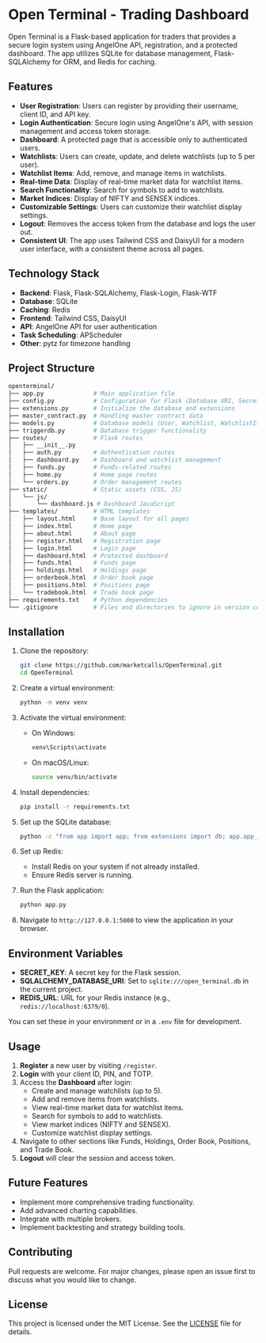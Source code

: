 # Open Terminal - Trading Dashboard

Open Terminal is a Flask-based application for traders that provides a secure login system using AngelOne API, registration, and a protected dashboard. The app utilizes SQLite for database management, Flask-SQLAlchemy for ORM, and Redis for caching.

## Features

- **User Registration**: Users can register by providing their username, client ID, and API key.
- **Login Authentication**: Secure login using AngelOne's API, with session management and access token storage.
- **Dashboard**: A protected page that is accessible only to authenticated users.
- **Watchlists**: Users can create, update, and delete watchlists (up to 5 per user).
- **Watchlist Items**: Add, remove, and manage items in watchlists.
- **Real-time Data**: Display of real-time market data for watchlist items.
- **Search Functionality**: Search for symbols to add to watchlists.
- **Market Indices**: Display of NIFTY and SENSEX indices.
- **Customizable Settings**: Users can customize their watchlist display settings.
- **Logout**: Removes the access token from the database and logs the user out.
- **Consistent UI**: The app uses Tailwind CSS and DaisyUI for a modern user interface, with a consistent theme across all pages.

## Technology Stack

- **Backend**: Flask, Flask-SQLAlchemy, Flask-Login, Flask-WTF
- **Database**: SQLite
- **Caching**: Redis
- **Frontend**: Tailwind CSS, DaisyUI
- **API**: AngelOne API for user authentication
- **Task Scheduling**: APScheduler
- **Other**: pytz for timezone handling

## Project Structure

```bash
openterminal/
├── app.py              # Main application file
├── config.py           # Configuration for Flask (Database URI, Secret Key)
├── extensions.py       # Initialize the database and extensions
├── master_contract.py  # Handling master contract data
├── models.py           # Database models (User, Watchlist, WatchlistItem, Instrument)
├── triggerdb.py        # Database trigger functionality
├── routes/             # Flask routes
│   ├── __init__.py
│   ├── auth.py         # Authentication routes
│   ├── dashboard.py    # Dashboard and watchlist management
│   ├── funds.py        # Funds-related routes
│   ├── home.py         # Home page routes
│   └── orders.py       # Order management routes
├── static/             # Static assets (CSS, JS)
│   └── js/
│       └── dashboard.js # Dashboard JavaScript
├── templates/          # HTML templates
│   ├── layout.html     # Base layout for all pages
│   ├── index.html      # Home page
│   ├── about.html      # About page
│   ├── register.html   # Registration page
│   ├── login.html      # Login page
│   ├── dashboard.html  # Protected dashboard
│   ├── funds.html      # Funds page
│   ├── holdings.html   # Holdings page
│   ├── orderbook.html  # Order book page
│   ├── positions.html  # Positions page
│   └── tradebook.html  # Trade book page
├── requirements.txt    # Python dependencies
└── .gitignore          # Files and directories to ignore in version control
```

## Installation

1. Clone the repository:
   ```bash
   git clone https://github.com/marketcalls/OpenTerminal.git
   cd OpenTerminal
   ```

2. Create a virtual environment:
   ```bash
   python -m venv venv
   ```

3. Activate the virtual environment:

   - On Windows:
     ```bash
     venv\Scripts\activate
     ```
   - On macOS/Linux:
     ```bash
     source venv/bin/activate
     ```

4. Install dependencies:
   ```bash
   pip install -r requirements.txt
   ```

5. Set up the SQLite database:
   ```bash
   python -c "from app import app; from extensions import db; app.app_context().push(); db.create_all()"
   ```

6. Set up Redis:
   - Install Redis on your system if not already installed.
   - Ensure Redis server is running.

7. Run the Flask application:
   ```bash
   python app.py
   ```

8. Navigate to `http://127.0.0.1:5000` to view the application in your browser.

## Environment Variables

- **SECRET_KEY**: A secret key for the Flask session.
- **SQLALCHEMY_DATABASE_URI**: Set to `sqlite:///open_terminal.db` in the current project.
- **REDIS_URL**: URL for your Redis instance (e.g., `redis://localhost:6379/0`).

You can set these in your environment or in a `.env` file for development.

## Usage

1. **Register** a new user by visiting `/register`.
2. **Login** with your client ID, PIN, and TOTP.
3. Access the **Dashboard** after login:
   - Create and manage watchlists (up to 5).
   - Add and remove items from watchlists.
   - View real-time market data for watchlist items.
   - Search for symbols to add to watchlists.
   - View market indices (NIFTY and SENSEX).
   - Customize watchlist display settings.
4. Navigate to other sections like Funds, Holdings, Order Book, Positions, and Trade Book.
5. **Logout** will clear the session and access token.

## Future Features

- Implement more comprehensive trading functionality.
- Add advanced charting capabilities.
- Integrate with multiple brokers.
- Implement backtesting and strategy building tools.

## Contributing

Pull requests are welcome. For major changes, please open an issue first to discuss what you would like to change.

## License

This project is licensed under the MIT License. See the [LICENSE](LICENSE) file for details.
